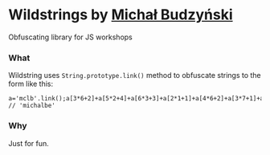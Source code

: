 Wildstrings by [Michał Budzyński](https://github.com/michalbe)
=============
Obfuscating library for JS workshops

### What
Wildstring uses `String.prototype.link()` method to obfuscate strings to the form like this:
```
a='mclb'.link();a[3*6+2]+a[5*2+4]+a[6*3+3]+a[2*1+1]+a[4*6+2]+a[3*7+1]+a[2*11+1]+a[3*5+1]; // 'michalbe'
```

### Why
Just for fun.
